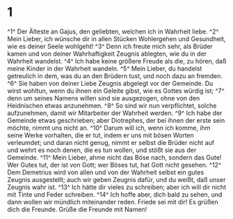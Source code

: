 # 1 
^1^ Der Älteste an Gajus, den geliebten, welchen ich in Wahrheit liebe. ^2^ Mein Lieber, ich wünsche dir in allen Stücken Wohlergehen und Gesundheit, wie es deiner Seele wohlgeht! ^3^ Denn ich freute mich sehr, als Brüder kamen und von deiner Wahrhaftigkeit Zeugnis ablegten, wie du in der Wahrheit wandelst. ^4^ Ich habe keine größere Freude als die, zu hören, daß meine Kinder in der Wahrheit wandeln. ^5^ Mein Lieber, du handelst getreulich in dem, was du an den Brüdern tust, und noch dazu an fremden. ^6^ Sie haben von deiner Liebe Zeugnis abgelegt vor der Gemeinde. Du wirst wohltun, wenn du ihnen ein Geleite gibst, wie es Gottes würdig ist; ^7^ denn um seines Namens willen sind sie ausgezogen, ohne von den Heidnischen etwas anzunehmen. ^8^ So sind wir nun verpflichtet, solche aufzunehmen, damit wir Mitarbeiter der Wahrheit werden. ^9^ Ich habe der Gemeinde etwas geschrieben; aber Diotrephes, der bei ihnen der erste sein möchte, nimmt uns nicht an. ^10^ Darum will ich, wenn ich komme, ihm seine Werke vorhalten, die er tut, indem er uns mit bösen Worten verleumdet; und daran nicht genug, nimmt er selbst die Brüder nicht auf und wehrt es noch denen, die es tun wollen, und stößt sie aus der Gemeinde. ^11^ Mein Lieber, ahme nicht das Böse nach, sondern das Gute! Wer Gutes tut, der ist von Gott; wer Böses tut, hat Gott nicht gesehen. ^12^ Dem Demetrius wird von allen und von der Wahrheit selbst ein gutes Zeugnis ausgestellt; auch wir geben Zeugnis dafür, und du weißt, daß unser Zeugnis wahr ist. ^13^ Ich hätte dir vieles zu schreiben; aber ich will dir nicht mit Tinte und Feder schreiben. ^14^ Ich hoffe aber, dich bald zu sehen, und dann wollen wir mündlich miteinander reden. Friede sei mit dir! Es grüßen dich die Freunde. Grüße die Freunde mit Namen! 